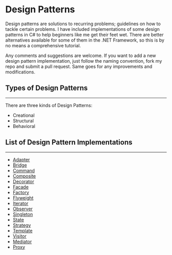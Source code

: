 # Design Patterns
Design patterns are solutions to recurring problems; guidelines on how to tackle certain problems.
I have included implementations of some design patterns in C# to help beginners like me get their feet wet.
There are better alternatives available for some of them in the .NET Framework, so this is by no means a comprehensive tutorial.

Any comments and suggestions are welcome. If you want to add a new design pattern implementation, just follow the naming convention, fork my repo and submit a pull request. Same goes for any improvements and modifications.

## Types of Design Patterns
---------------------------
There are three kinds of Design Patterns:

* Creational
* Structural
* Behavioral

## List of Design Pattern Implementations
-----------------------------------------

* [Adapter](/AdapterPattern)
* [Bridge](/BridgePattern)
* [Command](/CommandPattern)
* [Composite](/CompositePattern)
* [Decorator](/DecoratorPattern)
* [Facade](/FacadePattern)
* [Factory](/FactoryPattern)
* [Flyweight](/FlyweightPattern)
* [Iterator](/IteratorPattern)
* [Observer](/ObserverPattern)
* [Singleton](/SingletonPattern)
* [State](/StatePattern)
* [Strategy](/StrategyPattern)
* [Template](/TemplatePattern)
* [Visitor](/VisitorPattern)
* [Mediator](/MediatorPattern)
* [Proxy](/ProxyPattern)
